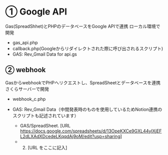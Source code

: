 # ① Google API
Gas(SpreadShhet)とPHPのデータベースをGoogle APIで連携
ローカル環境で開発
- gas_api.php
- callback.php(Googleからリダイレクトされた際に呼び出されるスクリプト)
- GAS: Rev_Gmail Data for api.gs

## ②  webhook
GasからwebhookでPHPへリクエストし、SpreadSheetとデータベースを連携
さくらサーバーで開発
- webhook_c.php
- GAS: Rev_Gmail Data（中間発表時のものを使用しているためNotion連携のスクリプトも記述されています）


  - GAS/SpreadSheet. [URL https://docs.google.com/spreadsheets/d/13OpeKXCe9GXL44yIXjEFL2dLXAdXDcedeLKqqdAj9oM/edit?usp=sharing]
  - 2. [URL をここに記入]

